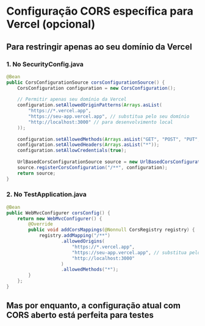 # Configuração CORS específica para Vercel (opcional)

## Para restringir apenas ao seu domínio da Vercel

### 1. No SecurityConfig.java

```java
@Bean
public CorsConfigurationSource corsConfigurationSource() {
    CorsConfiguration configuration = new CorsConfiguration();
    
    // Permitir apenas seu domínio da Vercel
    configuration.setAllowedOriginPatterns(Arrays.asList(
        "https://*.vercel.app",
        "https://seu-app.vercel.app", // substitua pelo seu domínio
        "http://localhost:3000" // para desenvolvimento local
    ));
    
    configuration.setAllowedMethods(Arrays.asList("GET", "POST", "PUT", "DELETE", "OPTIONS"));
    configuration.setAllowedHeaders(Arrays.asList("*"));
    configuration.setAllowCredentials(true);
    
    UrlBasedCorsConfigurationSource source = new UrlBasedCorsConfigurationSource();
    source.registerCorsConfiguration("/**", configuration);
    return source;
}
```

### 2. No TestApplication.java

```java
@Bean
public WebMvcConfigurer corsConfig() {
    return new WebMvcConfigurer() {
        @Override
        public void addCorsMappings(@Nonnull CorsRegistry registry) {
            registry.addMapping("/**")
                    .allowedOrigins(
                        "https://*.vercel.app",
                        "https://seu-app.vercel.app", // substitua pelo seu domínio
                        "http://localhost:3000"
                    )
                    .allowedMethods("*");
        }
    };
}
```

## Mas por enquanto, a configuração atual com CORS aberto está perfeita para testes
